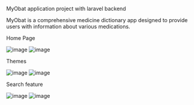 MyObat application project with laravel backend

MyObat is a comprehensive medicine dictionary app designed to provide users with information about various medications.

Home Page

![image](https://github.com/user-attachments/assets/ef9f54ab-cdc9-4819-b99e-c5bdf5749b37) ![image](https://github.com/user-attachments/assets/aa3959e9-94c3-4461-be1a-9ad668dda4b8)


Themes

![image](https://github.com/user-attachments/assets/4ba3b1ce-aa15-4351-aa52-44be0b89b521) ![image](https://github.com/user-attachments/assets/adff6407-869f-412f-8e60-1aa65ee44a66)


Search feature

![image](https://github.com/user-attachments/assets/8502b059-2c0d-4bf1-8a44-74cd4bb15faf) ![image](https://github.com/user-attachments/assets/64e5992c-0152-4557-8813-44472073063c)




